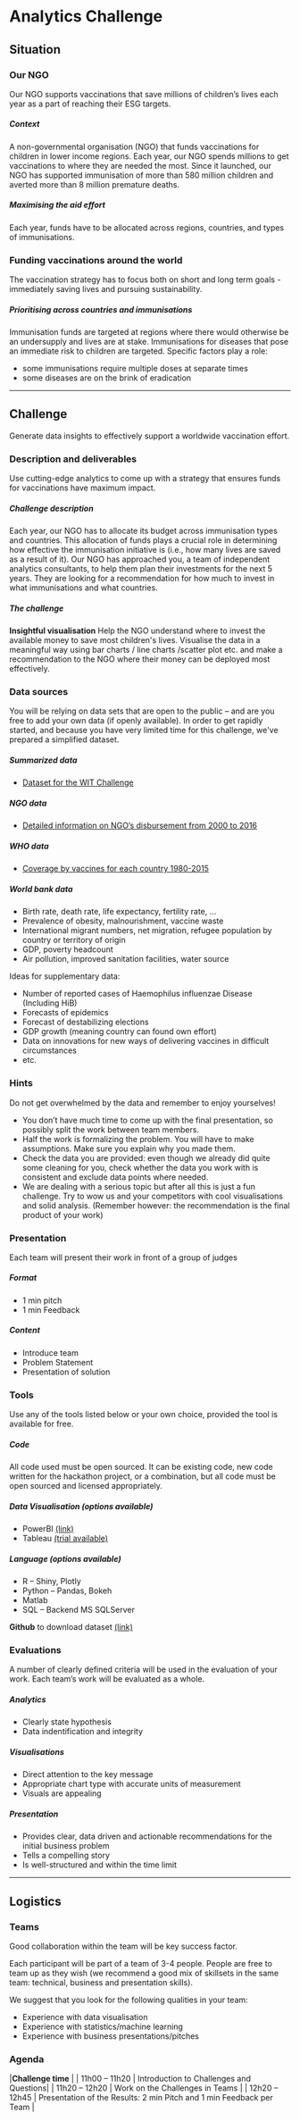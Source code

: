﻿# Analytics Challenge

## Situation

### Our NGO
Our NGO supports vaccinations that save millions of children’s lives each year as a part of reaching their ESG targets.

##### Context
A non-governmental organisation (NGO) that funds vaccinations for children in lower income regions.
Each year, our NGO spends millions to get vaccinations to where they are needed the most.
Since it launched, our NGO has supported immunisation of more than 580 million children and averted more than 8 million premature deaths. 

##### Maximising the aid effort
Each year, funds have to be allocated across regions, countries, and types of immunisations.


### Funding vaccinations around the world
The vaccination strategy has to focus both on short and long term goals - immediately saving lives and pursuing sustainability.

##### Prioritising across countries and immunisations
Immunisation funds are targeted at regions where there would otherwise be an undersupply and lives are at stake.
Immunisations for diseases that pose an immediate risk to children are targeted.
Specific factors play a role:  

* some immunisations require multiple doses at separate times  
* some diseases are on the brink of eradication  

---  
  
  
## Challenge
Generate data insights to effectively support a worldwide vaccination effort.


### Description and deliverables
Use cutting-edge analytics to come up with a strategy that ensures funds for vaccinations have maximum impact.

##### Challenge description

Each year, our NGO has to allocate its budget across immunisation types and countries. This allocation of funds plays a crucial role in determining how effective the immunisation initiative is (i.e., how many lives are saved as a result of it).
Our NGO has approached you, a team of independent analytics consultants, to help them plan their investments for the next 5 years. They are looking for a recommendation for how much to invest in what immunisations and what countries.

##### The challenge
**Insightful visualisation**
Help the NGO understand where to invest the available money to save most children's lives. Visualise the data in a meaningful way using bar charts / line charts /scatter plot etc. and make a recommendation to the NGO where their money can be deployed most effectively.



### Data sources
You will be relying on data sets that are open to the public – and are you free to add your own data (if openly available). In order to get rapidly started, and because you have very limited time for this challenge, we've prepared a simplified dataset.

##### Summarized data  
* [Dataset for the WIT Challenge](https://github.com/DeloitteHackathon/AnalyticsChallenge/blob/master/Data/Dataset%20for%20the%20WIT%20Challenge%20.csv)

##### NGO data  
* [Detailed information on NGO’s disbursement from 2000 to 2016](https://github.com/DeloitteHackathon/AnalyticsChallenge/blob/master/Data/NGO_DataDisbursement.csv)


##### WHO data  
* [Coverage by vaccines for each country 1980-2015](https://github.com/DeloitteHackathon/AnalyticsChallenge/blob/master/Data/WHO_Coverage_estimates.csv)  


##### World bank data
* Birth rate, death rate, life expectancy, fertility rate, …
* Prevalence of obesity, malnourishment, vaccine waste
* International migrant numbers, net migration, refugee population by country or territory of origin 
* GDP, poverty headcount
* Air pollution, improved sanitation facilities, water source


Ideas for supplementary data:
* Number of reported cases of Haemophilus influenzae Disease (Including HiB)  
* Forecasts of epidemics  
* Forecast of destabilizing elections
* GDP growth (meaning country can found own effort)
* Data on innovations for new ways of delivering vaccines in difficult circumstances 
* etc.



### Hints
Do not get overwhelmed by the data and remember to enjoy yourselves!

* You don’t have much time to come up with the final presentation, so possibly split the work between team members.
* Half the work is formalizing the problem. You will have to make assumptions. Make sure you explain why you made them.
* Check the data you are provided: even though we already did quite some cleaning for you, check whether the data you work with is consistent and exclude data points where needed.
* We are dealing with a serious topic but after all this is just a fun challenge. Try to wow us and your competitors with cool visualisations and solid analysis. (Remember however: the recommendation is the final product of your work) 


### Presentation
Each team will present their work in front of a group of judges

##### Format
* 1 min pitch
* 1 min Feedback

##### Content
* Introduce team
* Problem Statement
* Presentation of solution



### Tools
Use any of the tools listed below or your own choice, provided the tool is available for free. 

##### Code
All code used must be open sourced. It can be existing code, new code written for the hackathon project, or a combination, but all code must be open sourced and licensed appropriately.


##### Data Visualisation (options available)
* PowerBI [(link)](https://powerbi.microsoft.com/en-us/)
* Tableau [(trial available)](https://www.tableau.com/academic/students)

##### Language (options available)
* R – Shiny, Plotly
* Python – Pandas, Bokeh
* Matlab 
* SQL – Backend MS SQLServer  
  

**Github** to download dataset [(link)](https://github.com/DeloitteHackathon/AnalyticsChallenge/Data)  


### Evaluations
A number of clearly defined criteria will be used in the evaluation of your work. Each team’s work will be evaluated as a whole.

##### Analytics
* Clearly state hypothesis
* Data indentification and integrity

##### Visualisations
* Direct attention to the key message
* Appropriate chart type with accurate units of measurement
* Visuals are appealing

##### Presentation
* Provides clear, data driven and actionable recommendations for the initial business problem
* Tells a compelling story
* Is well-structured and within the time limit




---

## Logistics

### Teams  
Good collaboration within the team will be key success factor. 

Each participant will be part of a team of 3-4 people.
People are free to team up as they wish (we recommend a good mix of skillsets in the same team: technical, business and presentation skills). 

We suggest that you look for the following qualities in your team:
* Experience with data visualisation
* Experience with statistics/machine learning
* Experience with business presentations/pitches


### Agenda
|**Challenge time** |
| 11h00 – 11h20 	| Introduction to Challenges and Questions|
| 11h20 – 12h20 	| Work on the Challenges in Teams |
| 12h20 – 12h45 	| Presentation of the Results: 2 min Pitch and 1 min Feedback per Team |
